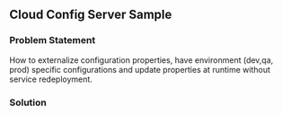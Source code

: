 ## Cloud Config Server Sample
### Problem Statement
How to externalize configuration properties, have environment (dev,qa, prod) specific configurations and update properties at runtime without service redeployment.
### Solution

